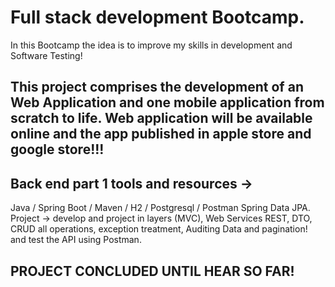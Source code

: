 # Full stack development Bootcamp.
In this Bootcamp the idea is to improve my skills in development and Software Testing!

## This project comprises the development of an Web Application and one mobile application from scratch to life. Web application will be available online and the app published in apple store and google store!!!

## Back end part 1 tools and resources -> 
Java / Spring Boot / Maven / H2 / Postgresql / Postman Spring Data JPA.
Project -> develop and project in layers (MVC), Web Services REST, DTO, CRUD all operations, exception treatment, Auditing Data and pagination!
and test the API using Postman.



## PROJECT CONCLUDED UNTIL HEAR SO FAR!
